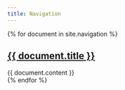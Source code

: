 ```yaml
---
title: Navigation
---
```



{% for document in site.navigation %}
<article>
<h1>
<a href="{{ document.url | prepend: site.baseurl | prepend: site.url }}">{{ document.title }}</a>
</h1>
    <div id="{{ document.title | slugify }}" class="test">
        {{ document.content }}
    </div>
</article>
{% endfor %}